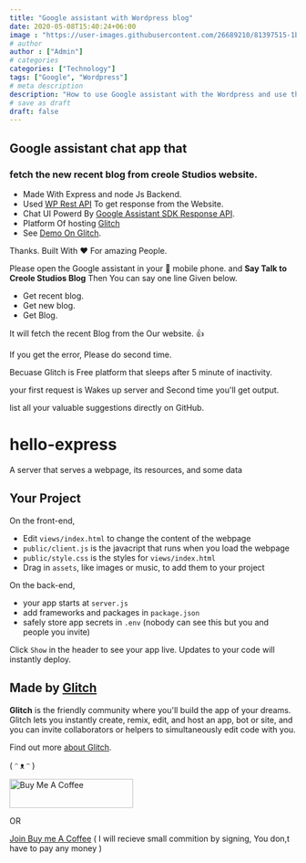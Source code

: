 ```yaml
---
title: "Google assistant with Wordpress blog"
date: 2020-05-08T15:40:24+06:00
image : "https://user-images.githubusercontent.com/26689210/81397515-1b005900-9145-11ea-9612-6848c459dbcf.png"
# author
author : ["Admin"]
# categories
categories: ["Technology"]
tags: ["Google", "Wordpress"]
# meta description
description: "How to use Google assistant with the Wordpress and use the webhook for fetch blog"
# save as draft
draft: false
---
```


## Google assistant chat app that 
### fetch the new recent blog from creole Studios website.

- Made With Express and node Js Backend.
- Used [WP Rest API](https://developer.wordpress.org/rest-api/reference/posts/#definition) To get response from the Website.
- Chat UI Powerd By [Google Assistant SDK Response API](https://developers.google.com/assistant/conversational/responses).
- Platform Of hosting [Glitch](https://glitch.com/)
- See [Demo On Glitch](https://glitch.com/edit/#!/creole-studios-blog).

Thanks. Built With :heart: For amazing People.

Please open the Google assistant in your :iphone: mobile phone.
and **Say Talk to Creole Studios Blog**
Then You can say one line Given below.

- Get recent blog.
- Get new blog.
- Get Blog.

It will fetch the recent Blog from the Our website. :+1:

If you get the error, Please do second time.

Becuase Glitch is Free platform that sleeps after 5 minute of inactivity.

your first request is Wakes up server and Second time you'll get output.

list all your valuable suggestions directly on GitHub.

# hello-express

A server that serves a webpage, its resources, and some data


## Your Project

On the front-end,

- Edit `views/index.html` to change the content of the webpage
- `public/client.js` is the javacript that runs when you load the webpage
- `public/style.css` is the styles for `views/index.html`
- Drag in `assets`, like images or music, to add them to your project

On the back-end,

- your app starts at `server.js`
- add frameworks and packages in `package.json`
- safely store app secrets in `.env` (nobody can see this but you and people you invite)

Click `Show` in the header to see your app live. Updates to your code will instantly deploy.


## Made by [Glitch](https://glitch.com/)

**Glitch** is the friendly community where you'll build the app of your dreams. Glitch lets you instantly create, remix, edit, and host an app, bot or site, and you can invite collaborators or helpers to simultaneously edit code with you.

Find out more [about Glitch](https://glitch.com/about).

( ᵔ ᴥ ᵔ )

<a href="https://www.buymeacoffee.com/vanpariyar" target="_blank"><img src="https://cdn.buymeacoffee.com/buttons/default-orange.png" alt="Buy Me A Coffee" style="height: 51px !important;width: 217px !important;" ></a>

OR

[Join Buy me A Coffee](https://buymeacoff.ee/?via=vanpariyar) ( I will recieve small commition by signing, You don,t have to pay any money )
